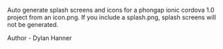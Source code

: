 Auto generate splash screens and icons for a phongap ionic cordova 1.0 project from an icon.png. If you include a splash.png, splash screens will not be generated.

Author - Dylan Hanner
